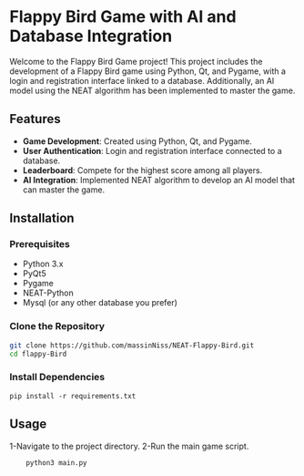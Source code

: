 # Flappy Bird Game with AI and Database Integration

Welcome to the Flappy Bird Game project! This project includes the development of a Flappy Bird game using Python, Qt, and Pygame, with a login and registration interface linked to a database. Additionally, an AI model using the NEAT algorithm has been implemented to master the game.


## Features

- **Game Development**: Created using Python, Qt, and Pygame.
- **User Authentication**: Login and registration interface connected to a database.
- **Leaderboard**: Compete for the highest score among all players.
- **AI Integration**: Implemented NEAT algorithm to develop an AI model that can master the game.

## Installation

### Prerequisites

- Python 3.x
- PyQt5
- Pygame
- NEAT-Python
- Mysql (or any other database you prefer)

### Clone the Repository

```bash
git clone https://github.com/massinNiss/NEAT-Flappy-Bird.git
cd flappy-Bird
```
### Install Dependencies
    pip install -r requirements.txt
    
## Usage

  1-Navigate to the project directory.
  2-Run the main game script.
       
        python3 main.py



